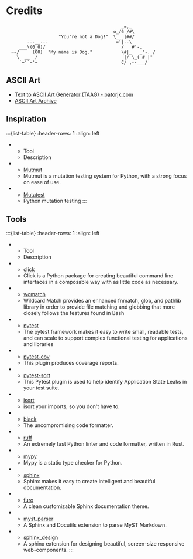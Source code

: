# Credits

```text
                                            _=,_
                                         o_/6 /#\
                    "You're not a Dog!"	 \__ |##/
        --.__.--                          ='|--\
     ___\(0_0)/                             /   #'-.
  ~~/     (OO)  "My name is Dog."           \#|_   _'-. /
    \  __  /                                 |/ \_( # |"
     `='`='=                                C/ ,--___/
 ```

## ASCII Art

* [Text to ASCII Art Generator (TAAG) - patorjk.com](https://patorjk.com/software/taag/)
* [ASCII Art Archive](https://www.asciiart.eu/)

## Inspiration

:::{list-table}
:header-rows: 1
:align: left

* - Tool
  - Description
* - [Mutmut](https://mutmut.readthedocs.io)
  - Mutmut is a mutation testing system for Python, with a strong focus on ease of use. 
* - [Mutatest](https://mutatest.readthedocs.io/)
  - Python mutation testing
:::

## Tools

:::{list-table}
:header-rows: 1
:align: left

* - Tool
  - Description
* - [click](https://click.palletsprojects.com/)
  - Click is a Python package for creating beautiful command line interfaces in a composable way with as little code as necessary.
* - [wcmatch](https://facelessuser.github.io/wcmatch/)
  - Wildcard Match provides an enhanced fnmatch, glob, and pathlib library in order to provide file matching and globbing that more closely follows the features found in Bash
* - [pytest](https://docs.pytest.org/)
  - The pytest framework makes it easy to write small, readable tests, and can scale to support complex functional testing for applications and libraries
* - [pytest-cov](https://pytest-cov.readthedocs.io/)
  - This plugin produces coverage reports.
* - [pytest-sort](https://pytest-sort.readthedocs.io/)
  - This Pytest plugin is used to help identify Application State Leaks in your test suite.
* - [isort](https://pycqa.github.io/isort/)
  - isort your imports, so you don't have to.
* - [black](https://black.readthedocs.io/)
  - The uncompromising code formatter.
* - [ruff](https://docs.astral.sh/ruff/)
  - An extremely fast Python linter and code formatter, written in Rust.
* - [mypy](https://mypy.readthedocs.io/)
  - Mypy is a static type checker for Python.
* - [sphinx](https://www.sphinx-doc.org/)
  - Sphinx makes it easy to create intelligent and beautiful documentation.
* - [furo](https://pradyunsg.me/furo/)
  - A clean customizable Sphinx documentation theme.
* - [myst_parser](https://myst-parser.readthedocs.io/)
  - A Sphinx and Docutils extension to parse MyST Markdown.
* - [sphinx_design](https://sphinx-design.readthedocs.io/)
  - A sphinx extension for designing beautiful, screen-size responsive web-components.
:::